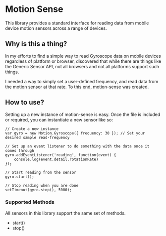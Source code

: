 # Motion Sense

This library provides a standard interface for reading data from mobile device motion sensors
across a range of devices.

## Why is this a thing?

In my efforts to find a simple way to read Gyroscope data on mobile devices regardless of platform or browser, 
discovered that while there are things like the Generic Sensor API, not all browsers and not all platforms support such things.

I needed a way to simply set a user-defined frequency, and read data from the motion sensor at that rate. To this end, motion-sense was created.

## How to use?

Setting up a new instance of motion-sense is easy. Once the file is included or required, you can instantiate a new sensor like so:

```
// Create a new instance
var gyro = new Motion.Gyroscope({ frequency: 30 }); // Set your desired sample read-frequency

// Set up an event listener to do something with the data once it comes through
gyro.addEventListener('reading', function(event) {
    console.log(event.detail.rotationRate)
});

// Start reading from the sensor
gyro.start();

// Stop reading when you are done
setTimeout(gyro.stop(), 5000);
```

### Supported Methods

All sensors in this library support the same set of methods.

  - start()
  - stop()

